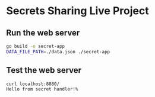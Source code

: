 # Secrets Sharing Live Project

## Run the web server

```bash
go build -o secret-app
DATA_FILE_PATH=./data.json ./secret-app
```

## Test the web server

```bash
curl localhost:8080/
Hello from secret handler!%
```
